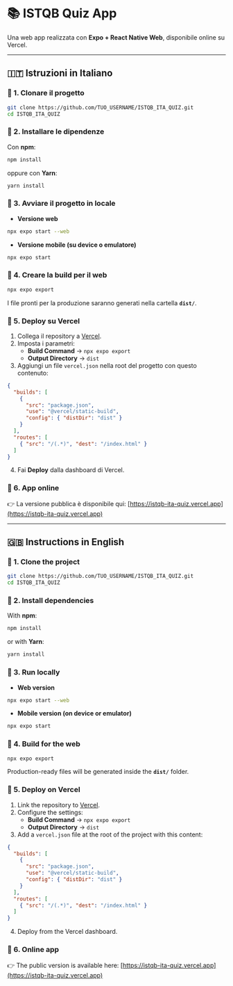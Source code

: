 # 📚 ISTQB Quiz App

Una web app realizzata con **Expo + React Native Web**, disponibile online su Vercel.

---

## 🇮🇹 Istruzioni in Italiano

### 🔹 1. Clonare il progetto
```bash
git clone https://github.com/TUO_USERNAME/ISTQB_ITA_QUIZ.git
cd ISTQB_ITA_QUIZ
```

### 🔹 2. Installare le dipendenze
Con **npm**:
```bash
npm install
```
oppure con **Yarn**:
```bash
yarn install
```

### 🔹 3. Avviare il progetto in locale
- **Versione web**
```bash
npx expo start --web
```
- **Versione mobile (su device o emulatore)**
```bash
npx expo start
```

### 🔹 4. Creare la build per il web
```bash
npx expo export
```
I file pronti per la produzione saranno generati nella cartella **`dist/`**.

### 🔹 5. Deploy su Vercel
1. Collega il repository a [Vercel](https://vercel.com).
2. Imposta i parametri:
   - **Build Command** → `npx expo export`
   - **Output Directory** → `dist`
3. Aggiungi un file `vercel.json` nella root del progetto con questo contenuto:
```json
{
  "builds": [
    {
      "src": "package.json",
      "use": "@vercel/static-build",
      "config": { "distDir": "dist" }
    }
  ],
  "routes": [
    { "src": "/(.*)", "dest": "/index.html" }
  ]
}
```
4. Fai **Deploy** dalla dashboard di Vercel.

### 🔹 6. App online
👉 La versione pubblica è disponibile qui:
[https://istqb-ita-quiz.vercel.app](https://istqb-ita-quiz.vercel.app)

---

## 🇬🇧 Instructions in English

### 🔹 1. Clone the project
```bash
git clone https://github.com/TUO_USERNAME/ISTQB_ITA_QUIZ.git
cd ISTQB_ITA_QUIZ
```

### 🔹 2. Install dependencies
With **npm**:
```bash
npm install
```
or with **Yarn**:
```bash
yarn install
```

### 🔹 3. Run locally
- **Web version**
```bash
npx expo start --web
```
- **Mobile version (on device or emulator)**
```bash
npx expo start
```

### 🔹 4. Build for the web
```bash
npx expo export
```
Production-ready files will be generated inside the **`dist/`** folder.

### 🔹 5. Deploy on Vercel
1. Link the repository to [Vercel](https://vercel.com).
2. Configure the settings:
   - **Build Command** → `npx expo export`
   - **Output Directory** → `dist`
3. Add a `vercel.json` file at the root of the project with this content:
```json
{
  "builds": [
    {
      "src": "package.json",
      "use": "@vercel/static-build",
      "config": { "distDir": "dist" }
    }
  ],
  "routes": [
    { "src": "/(.*)", "dest": "/index.html" }
  ]
}
```
4. Deploy from the Vercel dashboard.

### 🔹 6. Online app
👉 The public version is available here:
[https://istqb-ita-quiz.vercel.app](https://istqb-ita-quiz.vercel.app)
